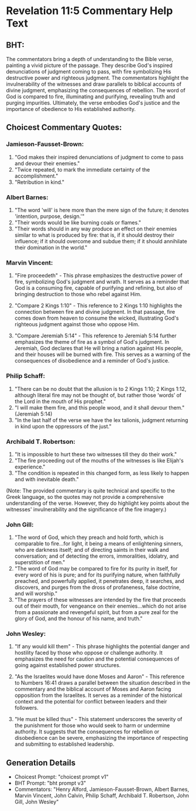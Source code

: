 # Revelation 11:5 Commentary Help Text

## BHT:
The commentators bring a depth of understanding to the Bible verse, painting a vivid picture of the passage. They describe God's inspired denunciations of judgment coming to pass, with fire symbolizing His destructive power and righteous judgment. The commentators highlight the invulnerability of the witnesses and draw parallels to biblical accounts of divine judgment, emphasizing the consequences of rebellion. The word of God is compared to fire, illuminating and purifying, revealing truth and purging impurities. Ultimately, the verse embodies God's justice and the importance of obedience to His established authority.

## Choicest Commentary Quotes:
### Jamieson-Fausset-Brown:
1. "God makes their inspired denunciations of judgment to come to pass and devour their enemies."
2. "Twice repeated, to mark the immediate certainty of the accomplishment."
3. "Retribution in kind."

### Albert Barnes:
1. "The word 'will' is here more than the mere sign of the future; it denotes 'intention, purpose, design.'"
2. "Their words would be like burning coals or flames."
3. "Their words should in any way produce an effect on their enemies similar to what is produced by fire: that is, if it should destroy their influence; if it should overcome and subdue them; if it should annihilate their domination in the world."

### Marvin Vincent:
1. "Fire proceedeth" - This phrase emphasizes the destructive power of fire, symbolizing God's judgment and wrath. It serves as a reminder that God is a consuming fire, capable of purifying and refining, but also of bringing destruction to those who rebel against Him.

2. "Compare 2 Kings 1:10" - This reference to 2 Kings 1:10 highlights the connection between fire and divine judgment. In that passage, fire comes down from heaven to consume the wicked, illustrating God's righteous judgment against those who oppose Him.

3. "Compare Jeremiah 5:14" - This reference to Jeremiah 5:14 further emphasizes the theme of fire as a symbol of God's judgment. In Jeremiah, God declares that He will bring a nation against His people, and their houses will be burned with fire. This serves as a warning of the consequences of disobedience and a reminder of God's justice.

### Philip Schaff:
1. "There can be no doubt that the allusion is to 2 Kings 1:10; 2 Kings 1:12, although literal fire may not be thought of, but rather those ‘words’ of the Lord in the mouth of His prophet." 
2. "I will make them fire, and this people wood, and it shall devour them." (Jeremiah 5:14)
3. "In the last half of the verse we have the lex talionis, judgment returning in kind upon the oppressors of the just."

### Archibald T. Robertson:
1. "It is impossible to hurt these two witnesses till they do their work."
2. "The fire proceeding out of the mouths of the witnesses is like Elijah's experience."
3. "The condition is repeated in this changed form, as less likely to happen and with inevitable death."

(Note: The provided commentary is quite technical and specific to the Greek language, so the quotes may not provide a comprehensive understanding of the verse. However, they do highlight key points about the witnesses' invulnerability and the significance of the fire imagery.)

### John Gill:
1. "The word of God, which they preach and hold forth, which is comparable to fire...for light, it being a means of enlightening sinners, who are darkness itself; and of directing saints in their walk and conversation; and of detecting the errors, immoralities, idolatry, and superstition of men."
2. "The word of God may be compared to fire for its purity in itself, for every word of his is pure; and for its purifying nature, when faithfully preached, and powerfully applied, it penetrates deep, it searches, and discovers, and purges from the dross of profaneness, false doctrine, and will worship."
3. "The prayers of these witnesses are intended by the fire that proceeds out of their mouth, for vengeance on their enemies...which do not arise from a passionate and revengeful spirit, but from a pure zeal for the glory of God, and the honour of his name, and truth."

### John Wesley:
1. "If any would kill them" - This phrase highlights the potential danger and hostility faced by those who oppose or challenge authority. It emphasizes the need for caution and the potential consequences of going against established power structures.

2. "As the Israelites would have done Moses and Aaron" - This reference to Numbers 16:41 draws a parallel between the situation described in the commentary and the biblical account of Moses and Aaron facing opposition from the Israelites. It serves as a reminder of the historical context and the potential for conflict between leaders and their followers.

3. "He must be killed thus" - This statement underscores the severity of the punishment for those who would seek to harm or undermine authority. It suggests that the consequences for rebellion or disobedience can be severe, emphasizing the importance of respecting and submitting to established leadership.


## Generation Details
- Choicest Prompt: "choicest prompt v1"
- BHT Prompt: "bht prompt v3"
- Commentators: "Henry Alford, Jamieson-Fausset-Brown, Albert Barnes, Marvin Vincent, John Calvin, Philip Schaff, Archibald T. Robertson, John Gill, John Wesley"
